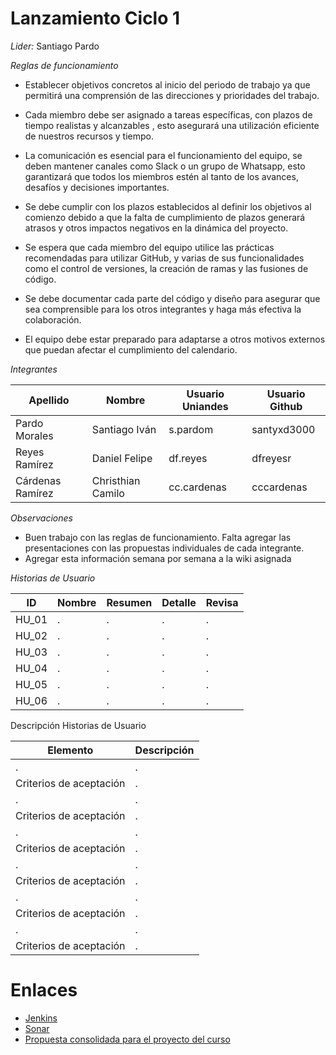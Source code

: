 # Lanzamiento Ciclo 1

*Lider:* Santiago Pardo

*Reglas de funcionamiento*

* Establecer objetivos concretos al inicio del periodo de trabajo ya que permitirá una comprensión de las direcciones y prioridades del trabajo.

* Cada miembro debe ser asignado a tareas específicas, con plazos de tiempo realistas y alcanzables , esto asegurará una utilización eficiente de nuestros recursos y tiempo.

* La comunicación es esencial para el funcionamiento del equipo, se deben mantener canales como Slack o un grupo de Whatsapp, esto garantizará que todos los miembros estén al tanto de los avances, desafíos y decisiones importantes.

* Se debe cumplir con los plazos establecidos al definir los objetivos al comienzo debido a que la falta de cumplimiento de plazos generará atrasos y otros impactos negativos en la dinámica del proyecto.

* Se espera que cada miembro del equipo utilice las prácticas recomendadas para utilizar GitHub, y varias de sus funcionalidades como el control de versiones, la creación de ramas y las fusiones de código.

* Se debe documentar cada parte del código y diseño para asegurar que sea comprensible para los otros integrantes y haga más efectiva la colaboración.

* El equipo debe estar preparado para adaptarse a otros motivos externos que puedan afectar el cumplimiento del calendario.


*Integrantes*

| Apellido | Nombre | Usuario Uniandes | Usuario Github |
|----------|----------|----------|----------|
| Pardo Morales    | Santiago Iván  | s.pardom   | santyxd3000   |
| Reyes Ramírez    | Daniel Felipe  | df.reyes | dfreyesr   |
| Cárdenas Ramírez    | Christhian Camilo   | cc.cardenas  | cccardenas  |

*Observaciones*
 * Buen trabajo con las reglas de funcionamiento. Falta agregar las presentaciones con las propuestas individuales de cada integrante.
 * Agregar esta información semana por semana a la wiki asignada  

*Historias de Usuario*

| ID | Nombre | Resumen | Detalle | Revisa |
|----------|----------|----------|----------| ----------|
| HU_01 | . | . | . | . |
| HU_02 | . | . | . | . |
| HU_03 | . | . | . | . |
| HU_04 | . | . | . | . |
| HU_05 | . | . | . | . |
| HU_06 | . | . | . | . |

Descripción Historias de Usuario

|Elemento|Descripción|
|----------|----------|
|.|.|
|Criterios de aceptación|.|
|.|.|
|Criterios de aceptación|.|
|.|.|
|Criterios de aceptación|.|
|.|.|
|Criterios de aceptación|.|
|.|.|
|Criterios de aceptación|.|
|.|.|
|Criterios de aceptación|.|

# Enlaces
- [Jenkins](http://157.253.238.75:8080/jenkins-isis2603/)
- [Sonar](http://157.253.238.75:8080/sonar-isis2603/)
- [Propuesta consolidada para el proyecto del curso](https://youtu.be/33NiFPiwGCA)
